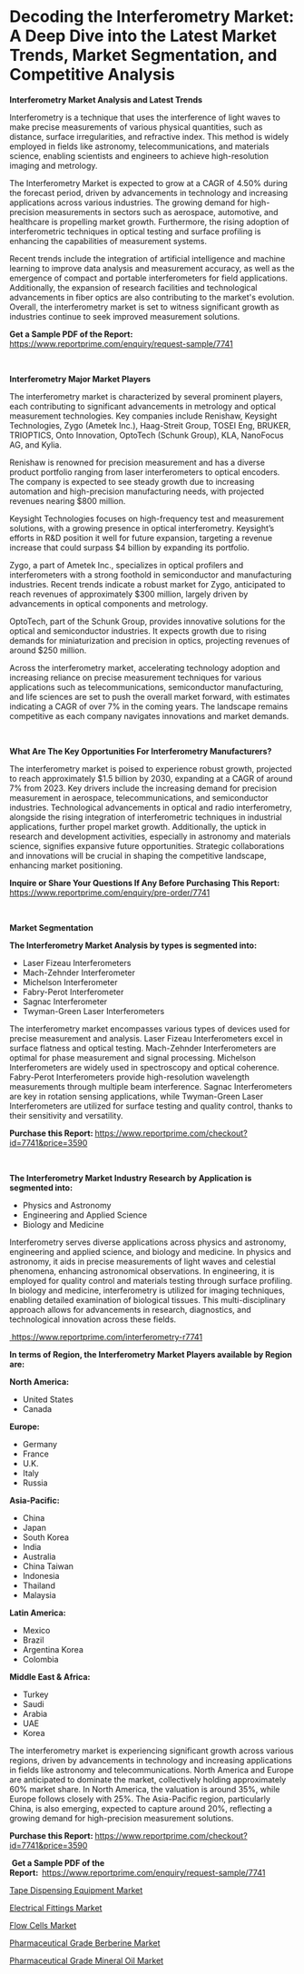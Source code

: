 <p><h1>Decoding the Interferometry Market: A Deep Dive into the Latest Market Trends, Market Segmentation, and Competitive Analysis</h1></p><p><strong>Interferometry Market Analysis and Latest Trends</strong></p>
<p><p>Interferometry is a technique that uses the interference of light waves to make precise measurements of various physical quantities, such as distance, surface irregularities, and refractive index. This method is widely employed in fields like astronomy, telecommunications, and materials science, enabling scientists and engineers to achieve high-resolution imaging and metrology. </p><p>The Interferometry Market is expected to grow at a CAGR of 4.50% during the forecast period, driven by advancements in technology and increasing applications across various industries. The growing demand for high-precision measurements in sectors such as aerospace, automotive, and healthcare is propelling market growth. Furthermore, the rising adoption of interferometric techniques in optical testing and surface profiling is enhancing the capabilities of measurement systems.</p><p>Recent trends include the integration of artificial intelligence and machine learning to improve data analysis and measurement accuracy, as well as the emergence of compact and portable interferometers for field applications. Additionally, the expansion of research facilities and technological advancements in fiber optics are also contributing to the market's evolution. Overall, the interferometry market is set to witness significant growth as industries continue to seek improved measurement solutions.</p></p>
<p><strong>Get a Sample PDF of the Report:&nbsp;</strong> <a href="https://www.reportprime.com/enquiry/request-sample/7741?utm_campaign=1435&utm_medium=2&utm_source=Github&utm_content=ia&utm_term=18102024&utm_id=interferometry">https://www.reportprime.com/enquiry/request-sample/7741</a></p>
<p>&nbsp;</p>
<p><strong>Interferometry Major Market Players</strong></p>
<p><p>The interferometry market is characterized by several prominent players, each contributing to significant advancements in metrology and optical measurement technologies. Key companies include Renishaw, Keysight Technologies, Zygo (Ametek Inc.), Haag-Streit Group, TOSEI Eng, BRUKER, TRIOPTICS, Onto Innovation, OptoTech (Schunk Group), KLA, NanoFocus AG, and Kylia.</p><p>Renishaw is renowned for precision measurement and has a diverse product portfolio ranging from laser interferometers to optical encoders. The company is expected to see steady growth due to increasing automation and high-precision manufacturing needs, with projected revenues nearing $800 million.</p><p>Keysight Technologies focuses on high-frequency test and measurement solutions, with a growing presence in optical interferometry. Keysight’s efforts in R&D position it well for future expansion, targeting a revenue increase that could surpass $4 billion by expanding its portfolio.</p><p>Zygo, a part of Ametek Inc., specializes in optical profilers and interferometers with a strong foothold in semiconductor and manufacturing industries. Recent trends indicate a robust market for Zygo, anticipated to reach revenues of approximately $300 million, largely driven by advancements in optical components and metrology.</p><p>OptoTech, part of the Schunk Group, provides innovative solutions for the optical and semiconductor industries. It expects growth due to rising demands for miniaturization and precision in optics, projecting revenues of around $250 million.</p><p>Across the interferometry market, accelerating technology adoption and increasing reliance on precise measurement techniques for various applications such as telecommunications, semiconductor manufacturing, and life sciences are set to push the overall market forward, with estimates indicating a CAGR of over 7% in the coming years. The landscape remains competitive as each company navigates innovations and market demands.</p></p>
<p>&nbsp;</p>
<p><strong>What Are The Key Opportunities For Interferometry Manufacturers?</strong></p>
<p><p>The interferometry market is poised to experience robust growth, projected to reach approximately $1.5 billion by 2030, expanding at a CAGR of around 7% from 2023. Key drivers include the increasing demand for precision measurement in aerospace, telecommunications, and semiconductor industries. Technological advancements in optical and radio interferometry, alongside the rising integration of interferometric techniques in industrial applications, further propel market growth. Additionally, the uptick in research and development activities, especially in astronomy and materials science, signifies expansive future opportunities. Strategic collaborations and innovations will be crucial in shaping the competitive landscape, enhancing market positioning.</p></p>
<p><strong>Inquire or Share Your Questions If Any Before Purchasing This Report:</strong> <a href="https://www.reportprime.com/enquiry/pre-order/7741?utm_campaign=1435&utm_medium=2&utm_source=Github&utm_content=ia&utm_term=18102024&utm_id=interferometry">https://www.reportprime.com/enquiry/pre-order/7741</a></p>
<p>&nbsp;</p>
<p><strong>Market Segmentation</strong></p>
<p><strong>The Interferometry Market Analysis by types is segmented into:</strong></p>
<p><ul><li>Laser Fizeau Interferometers</li><li>Mach-Zehnder Interferometer</li><li>Michelson Interferometer</li><li>Fabry-Perot Interferometer</li><li>Sagnac Interferometer</li><li>Twyman-Green Laser Interferometers</li></ul></p>
<p><p>The interferometry market encompasses various types of devices used for precise measurement and analysis. Laser Fizeau Interferometers excel in surface flatness and optical testing. Mach-Zehnder Interferometers are optimal for phase measurement and signal processing. Michelson Interferometers are widely used in spectroscopy and optical coherence. Fabry-Perot Interferometers provide high-resolution wavelength measurements through multiple beam interference. Sagnac Interferometers are key in rotation sensing applications, while Twyman-Green Laser Interferometers are utilized for surface testing and quality control, thanks to their sensitivity and versatility.</p></p>
<p><strong>Purchase this Report:&nbsp;</strong><a href="https://www.reportprime.com/checkout?id=7741&price=3590&utm_campaign=1435&utm_medium=2&utm_source=Github&utm_content=ia&utm_term=18102024&utm_id=interferometry">https://www.reportprime.com/checkout?id=7741&price=3590</a></p>
<p>&nbsp;</p>
<p><strong>The Interferometry Market Industry Research by Application is segmented into:</strong></p>
<p><ul><li>Physics and Astronomy</li><li>Engineering and Applied Science</li><li>Biology and Medicine</li></ul></p>
<p><p>Interferometry serves diverse applications across physics and astronomy, engineering and applied science, and biology and medicine. In physics and astronomy, it aids in precise measurements of light waves and celestial phenomena, enhancing astronomical observations. In engineering, it is employed for quality control and materials testing through surface profiling. In biology and medicine, interferometry is utilized for imaging techniques, enabling detailed examination of biological tissues. This multi-disciplinary approach allows for advancements in research, diagnostics, and technological innovation across these fields.</p></p>
<p><a href="https://www.reportprime.com/interferometry-r7741?utm_campaign=1435&utm_medium=2&utm_source=Github&utm_content=ia&utm_term=18102024&utm_id=interferometry">&nbsp;https://www.reportprime.com/interferometry-r7741</a></p>
<p><strong>In terms of Region, the Interferometry Market Players available by Region are:</strong></p>
<p>
    <p> <strong> North America: </strong>
        <ul>
            <li>United States</li>
            <li>Canada</li>
        </ul>
        </p> 
    <p> <strong> Europe: </strong>
        <ul>
            <li>Germany</li>
            <li>France</li>
            <li>U.K.</li>
            <li>Italy</li>
            <li>Russia</li>
        </ul>
        </p> 
    <p> <strong> Asia-Pacific: </strong>
        <ul>
            <li>China</li>
            <li>Japan</li>
            <li>South Korea</li>
            <li>India</li>
            <li>Australia</li>
            <li>China Taiwan</li>
            <li>Indonesia</li>
            <li>Thailand</li>
            <li>Malaysia</li>
        </ul>
        </p> 
    <p> <strong> Latin America: </strong>
        <ul>
            <li>Mexico</li>
            <li>Brazil</li>
            <li>Argentina Korea</li>
            <li>Colombia</li>
        </ul>
        </p> 
    <p> <strong> Middle East & Africa: </strong>
        <ul>
            <li>Turkey</li>
            <li>Saudi</li>
            <li>Arabia</li>
            <li>UAE</li>
            <li>Korea</li>
        </ul>
    </p>
    </p>
<p><p>The interferometry market is experiencing significant growth across various regions, driven by advancements in technology and increasing applications in fields like astronomy and telecommunications. North America and Europe are anticipated to dominate the market, collectively holding approximately 60% market share. In North America, the valuation is around 35%, while Europe follows closely with 25%. The Asia-Pacific region, particularly China, is also emerging, expected to capture around 20%, reflecting a growing demand for high-precision measurement solutions.</p></p>
<p><strong>Purchase this Report: </strong><a href="https://www.reportprime.com/checkout?id=7741&price=3590&utm_campaign=1435&utm_medium=2&utm_source=Github&utm_content=ia&utm_term=18102024&utm_id=interferometry">https://www.reportprime.com/checkout?id=7741&price=3590</a></p>
<p>&nbsp;<strong>Get a Sample PDF of the Report:&nbsp;&nbsp;</strong><a href="https://www.reportprime.com/enquiry/request-sample/7741?utm_campaign=1435&utm_medium=2&utm_source=Github&utm_content=ia&utm_term=18102024&utm_id=interferometry">https://www.reportprime.com/enquiry/request-sample/7741</a></p>
<p><strong></strong></p>
<p><p><a href="https://issuu.com/reportprime-2/docs/tape-dispensing-equipment-market-si_02fc1f4feaf381?utm_campaign=1435&utm_medium=2&utm_source=Github&utm_content=ia&utm_term=18102024&utm_id=interferometry">Tape Dispensing Equipment Market</a></p><p><a href="https://github.com/cano01c7/Market-Research-Report-List-1/blob/main/electrical-fittings-market.md?utm_campaign=1435&utm_medium=2&utm_source=Github&utm_content=ia&utm_term=18102024&utm_id=interferometry">Electrical Fittings Market</a></p><p><a href="https://github.com/rebbeccawac8w/Market-Research-Report-List-1/blob/main/flow-cells-market.md?utm_campaign=1435&utm_medium=2&utm_source=Github&utm_content=ia&utm_term=18102024&utm_id=interferometry">Flow Cells Market</a></p><p><a href="https://www.linkedin.com/pulse/emerging-opportunities-challenges-global-pharmaceutical-grade-vxyqe?utm_campaign=1435&utm_medium=2&utm_source=Github&utm_content=ia&utm_term=18102024&utm_id=interferometry">Pharmaceutical Grade Berberine Market</a></p><p><a href="https://www.linkedin.com/pulse/comprehensive-pharmaceutical-grade-mineral-oil-market-report-segmentation-guvve?utm_campaign=1435&utm_medium=2&utm_source=Github&utm_content=ia&utm_term=18102024&utm_id=interferometry">Pharmaceutical Grade Mineral Oil Market</a></p></p>